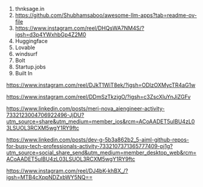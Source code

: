 1. thnksage.in
2. https://github.com/Shubhamsaboo/awesome-llm-apps?tab=readme-ov-file
3. https://www.instagram.com/reel/DHQsWA7NM4S/?igsh=d3p4YWxhbGp4Z2M0
4. Huggingface
5. Lovable
6. windsurf
7. Bolt
8. Startup.jobs
9. Built In

https://www.instagram.com/reel/DJkT1WiT8ek/?igsh=ODlzOXMycTR4aG1w

https://www.instagram.com/reel/DDmSzTkzjgO/?igsh=c3ZscXluYnJiZGFv

https://www.linkedin.com/posts/meri-nova_aiengineer-activity-7332123004706922496-JjDU?utm_source=share&utm_medium=member_ios&rcm=ACoAADET5uIBU4zL03LSUOL3RCXM5wgY1RY9ftc

https://www.linkedin.com/posts/dev-g-5b3a862b2_5-aiml-github-repos-for-busy-tech-professionals-activity-7332107371365777409-pj1g?utm_source=social_share_send&utm_medium=member_desktop_web&rcm=ACoAADET5uIBU4zL03LSUOL3RCXM5wgY1RY9ftc

https://www.instagram.com/reel/DJ4bK-khBX_/?igsh=MTB4cXppNDZxbWY5NQ==